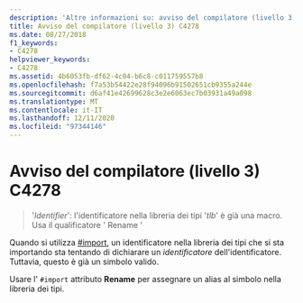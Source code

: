 ```yaml
---
description: 'Altre informazioni su: avviso del compilatore (livello 3) C4278'
title: Avviso del compilatore (livello 3) C4278
ms.date: 08/27/2018
f1_keywords:
- C4278
helpviewer_keywords:
- C4278
ms.assetid: 4b6053fb-df62-4c04-b6c8-c011759557b8
ms.openlocfilehash: f7a53b54422e28f94096b91502651cb9355a244e
ms.sourcegitcommit: d6af41e42699628c3e2e6063ec7b03931a49a098
ms.translationtype: MT
ms.contentlocale: it-IT
ms.lasthandoff: 12/11/2020
ms.locfileid: "97344146"
---
```

# <a name="compiler-warning-level-3-c4278"></a>Avviso del compilatore (livello 3) C4278

> '*Identifier*': l'identificatore nella libreria dei tipi '*tlb*' è già una macro. Usa il qualificatore ' Rename '

Quando si utilizza [#import](../../preprocessor/hash-import-directive-cpp.md), un identificatore nella libreria dei tipi che si sta importando sta tentando di dichiarare un *identificatore* dell'identificatore. Tuttavia, questo è già un simbolo valido.

Usare l' `#import` attributo **Rename** per assegnare un alias al simbolo nella libreria dei tipi.
